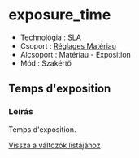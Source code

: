 # exposure\_time

* Technológia : SLA
* Csoport : [Réglages Matériau](../sla_printer/sla_parameters.md)
* Alcsoport : Matériau - Exposition
* Mód : Szakértő

## Temps d'exposition

### Leírás

Temps d'exposition.

[Vissza a változók listájához](../../variable_list)

